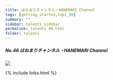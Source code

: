 ```yaml
---
title: はねまりチャンネル・HANEMARI Channel
tags: [getting_started,top1_50]
summary: ""
sidebar: talents_sidebar
permalink: talents_46.html
folder: talents
---
```


##### No.46 はねまりチャンネル・HANEMARI Channel

![](https://yt3.ggpht.com/_5gYqRvaqe7GfPDJ5kHiJpVP6et_Qwht-i75tb5ciSMVi1LVZRHdTwpgK9GH_MM07AHoIR1VJA=s176-c-k-c0x00ffffff-no-rj)






{% include links.html %}

